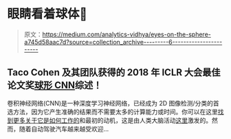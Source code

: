 # 眼睛看着球体👀

> 原文：<https://medium.com/analytics-vidhya/eyes-on-the-sphere-a745d58aac7d?source=collection_archive---------6----------------------->

## Taco Cohen 及其团队获得的 2018 年 ICLR 大会最佳论文奖[球形 CNN](https://arxiv.org/pdf/1801.10130.pdf)综述！

卷积神经网络(CNN)是一种深度学习神经网络，已经成为 2D 图像检测/分类的首选方法，因为它产生准确的结果而不需要太多的计算能力或时间。你可以在这里[找到更多关于它是如何工作的](https://towardsdatascience.com/wtf-is-image-classification-8e78a8235acb)和最初的动机，这是由人类大脑活动[这里](https://www.quora.com/Why-are-CNNs-used-more-for-computer-vision-tasks-than-other-tasks)激发的。然而，随着自动驾驶汽车越来越受欢迎…
